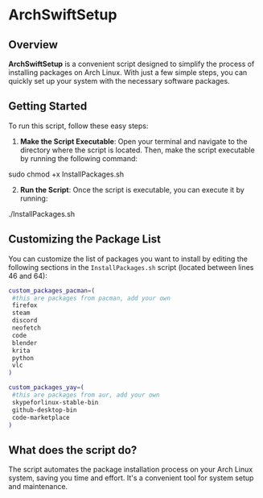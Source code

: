 # ArchSwiftSetup

## Overview

**ArchSwiftSetup** is a convenient script designed to simplify the process of installing packages on Arch Linux. With just a few simple steps, you can quickly set up your system with the necessary software packages.

## Getting Started

To run this script, follow these easy steps:

1. **Make the Script Executable**: Open your terminal and navigate to the directory where the script is located. Then, make the script executable by running the following command:

sudo chmod +x InstallPackages.sh


2. **Run the Script**: Once the script is executable, you can execute it by running:

./InstallPackages.sh

## Customizing the Package List

You can customize the list of packages you want to install by editing the following sections in the `InstallPackages.sh` script (located between lines 46 and 64):

```bash
custom_packages_pacman=(
 #this are packages from pacman, add your own
 firefox
 steam
 discord
 neofetch
 code
 blender
 krita
 python
 vlc
)

custom_packages_yay=(
 #this are packages from aur, add your own
 skypeforlinux-stable-bin
 github-desktop-bin
 code-marketplace
)
```




## What does the script do?

The script automates the package installation process on your Arch Linux system, saving you time and effort. It's a convenient tool for system setup and maintenance.


